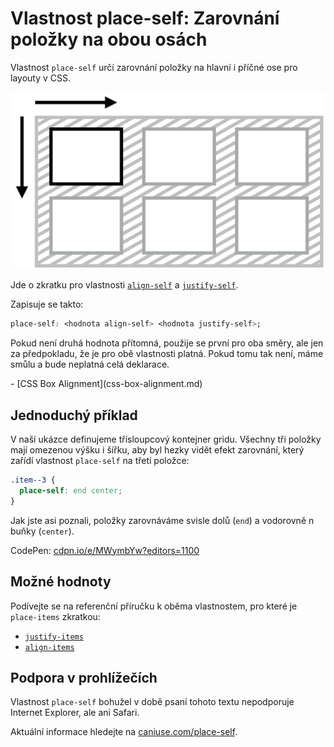 # Vlastnost place-self: Zarovnání položky na obou osách

Vlastnost `place-self` určí zarovnání položky na hlavní i příčné ose pro layouty v CSS.

![Vlastnost place-self](../dist/images/original/vdlayout/css-place-self-schema.png)

Jde o zkratku pro vlastnosti [`align-self`](css-align-self.md) a [`justify-self`](css-justify-self.md).

<!-- AdSnippet -->

Zapisuje se takto:

```css
place-self: <hodnota align-self> <hodnota justify-self>;
```

Pokud není druhá hodnota přítomná, použije se první pro oba směry, ale jen za předpokladu, že je pro obě vlastnosti platná. Pokud tomu tak není, máme smůlu a bude neplatná celá deklarace.

<div class="related web-only" markdown="1">
- [CSS Box Alignment](css-box-alignment.md)
</div>

## Jednoduchý příklad

V naší ukázce definujeme třísloupcový kontejner gridu. Všechny tři položky mají omezenou výšku i šířku, aby byl hezky vidět efekt zarovnání, který zařídí vlastnost `place-self` na třetí položce:

```css
.item--3 {
  place-self: end center;
}
```

Jak jste asi poznali, položky zarovnáváme svisle dolů (`end`) a vodorovně n buňky (`center`).

CodePen: [cdpn.io/e/MWymbYw?editors=1100](https://codepen.io/machal/pen/MWymbYw?editors=1100)

## Možné hodnoty

Podívejte se na referenční příručku k oběma vlastnostem, pro které je `place-items` zkratkou:

- [`justify-items`](css-justify-items.md)
- [`align-items`](css-align-items.md)

## Podpora v prohlížečích

Vlastnost `place-self` bohužel v době psaní tohoto textu nepodporuje Internet Explorer, ale ani Safari.

Aktuální informace hledejte na [caniuse.com/place-self](https://caniuse.com/#search=place-self).

<!-- AdSnippet -->
